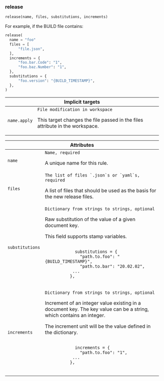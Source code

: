 <a name="release"></a>
### release

```python
release(name, files, substitutions, increments)
```

For example, if the BUILD file contains:

```python
release(
  name = "foo"
  files = [
      "file.json",
  ],
  increments = {
      "foo.bar.Code": "1",
      "foo.baz.Number": "1",
  },
  substitutions = {
      "foo.version": "{BUILD_TIMESTAMP}",
  },
)
```

<table class="table table-condensed table-bordered table-implicit">
  <colgroup>
    <col class="col-param" />
    <col class="param-description" />
  </colgroup>
  <thead>
    <tr>
      <th colspan="2">Implicit targets</th>
    </tr>
  </thead>
  <tbody>
    <tr>
      <td><code><i>name</i>.apply</code></td>
      <td>
        <code>File modification in workspace</code>
        <p>
          This target changes the file passed in the files attribute in the workspace.
        </p>
      </td>
    </tr>
  </tbody>
</table>

<table class="table table-condensed table-bordered table-params">
  <colgroup>
    <col class="col-param" />
    <col class="param-description" />
  </colgroup>
  <thead>
    <tr>
      <th colspan="2">Attributes</th>
    </tr>
  </thead>
  <tbody>
    <tr>
      <td><code>name</code></td>
      <td>
        <code>Name, required</code>
        <p>A unique name for this rule.</p>
      </td>
    </tr>
    <tr>
      <td><code>files</code></td>
      <td>
        <code>The list of files `.json`s or `yaml`s, required</code>
        <p>
          A list of files that should be used as the basis for the new release files.
        </p>
      </td>
    </tr>
    <tr>
      <td><code>substitutions</code></td>
      <td>
        <code>Dictionary from strings to strings, optional</code>
        <p>Raw substitution of the value of a given document key.</p>
        <p>This field supports stamp variables.</p>
        <p>
          <code>
            substitutions = {
              "path.to.foo": "{BUILD_TIMESTAMP}",
              "path.to.bar": "20.02.02",
           ...
          },
          </code>
        </p>
      </td>
    </tr>
    <tr>
      <td><code>increments</code></td>
      <td>
        <code>Dictionary from strings to strings, optional</code>
        <p>Increment of an integer value existing in a document key.
          The key value can be a string, which contains an integer.</p>
        <p>The increment unit will be the value defined in the dictionary.</p>
        <p>
          <code>
            increments = {
              "path.to.foo": "1",
           ...
          },
          </code>
        </p>
      </td>
    </tr>
  </tbody>
</table>
